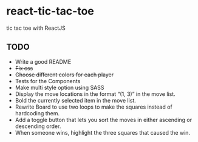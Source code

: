 # react-tic-tac-toe
tic tac toe with ReactJS

## TODO

- Write a good README 
- ~~Fix css~~
- ~~Choose different colors for each player~~
- Tests for the Components
- Make multi style option using SASS
- Display the move locations in the format “(1, 3)” in the move list.
- Bold the currently selected item in the move list.
- Rewrite Board to use two loops to make the squares instead of hardcoding them.
- Add a toggle button that lets you sort the moves in either ascending or descending order.
- When someone wins, highlight the three squares that caused the win.